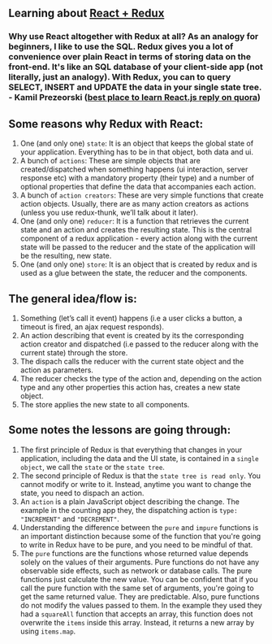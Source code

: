 ## Learning about [React + Redux](https://egghead.io/courses/getting-started-with-redux)

### Why use React altogether with Redux at all? As an analogy for beginners, I like to use the SQL. Redux gives you a lot of convenience over plain React in terms of storing data on the front-end. It's like an SQL database of your client-side app (not literally, just an analogy). With Redux, you can to query SELECT, INSERT and UPDATE the data in your single state tree. - Kamil Prezeorski ([best place to learn React.js reply on quora](https://www.quora.com/Whats-the-best-place-to-learn-React-js))

## Some reasons why Redux with React:
1.  One (and only one) `state`: It is an object that keeps the global state of your application. Everything has to be in that object, both data and ui.
2.  A bunch of `actions`: These are simple objects that are created/dispatched when something happens (ui interaction, server response etc) with a mandatory property (their type) and a number of optional properties that define the data that accompanies each action.
3.  A bunch of `action creators`: These are very simple functions that create action objects. Usually, there are as many action creators as actions (unless you use redux-thunk, we’ll talk about it later).
4.  One (and only one) `reducer`: It is a function that retrieves the current state and an action and creates the resulting state. This is the central component of a redux application - every action along with the current state will be passed to the reducer and the state of the application will be the resulting, new state.
5.  One (and only one) `store`: It is an object that is created by redux and is used as a glue between the state, the reducer and the components.

##  The general idea/flow is:
1.  Something (let’s call it event) happens (i.e a user clicks a button, a timeout is fired, an ajax request responds).
2.  An action describing that event is created by its the corresponding action creator and dispatched (i.e passed to the reducer along with the current state) through the store.
3.  The dispach calls the reducer with the current state object and the action as parameters.
4.  The reducer checks the type of the action and, depending on the action type and any other properties this action has, creates a new state object.
5.  The store applies the new state to all components.


##  Some notes the lessons are going through:
1.  The first principle of Redux is that everything that changes in your application, including the data and the UI state, is contained in a `single object`, we call the `state` or the `state tree`.
2.  The second principle of Redux is that the `state tree is read only`. You cannot modify or write to it. Instead, anytime you want to change the state, you need to dispach an action.
3.  An `action` is a plain JavaScript object describing the change. The example in the counting app they, the dispatching action is `type: "INCREMENT"` and `"DECREMENT"`.
4.  Understanding the difference between the `pure` and `impure` functions is an important distinction because some of the function that you're going to write in Redux have to be pure, and you need to be mindful of that.
5.  The `pure` functions are the functions whose returned value depends solely on the values of their arguments. Pure functions do not have any observable side effects, such as network or database calls. The pure functions just calculate the new value. You can be confident that if you call the pure function with the same set of arguments, you're going to get the same returned value. They are predictable. Also, pure functions do not modify the values passed to them. In the example they used they had a `squareAll` function that accepts an array, this function does not overwrite the `items` inside this array. Instead, it returns a new array by using `items.map`.
